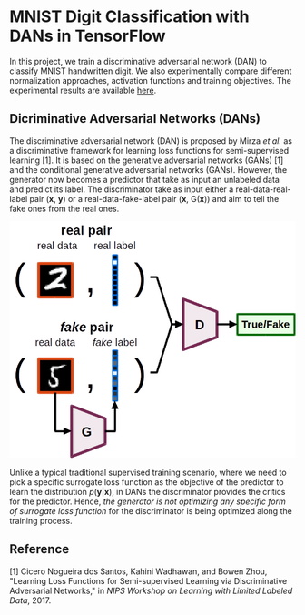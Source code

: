 # MNIST Digit Classification with DANs in TensorFlow

In this project, we train a discriminative adversarial network (DAN) to classify
MNIST handwritten digit. We also experimentally compare different normalization
approaches, activation functions and training objectives. The experimental
results are available [here](results).

## Dicriminative Adversarial Networks (DANs)

The discriminative adversarial network (DAN) is proposed by Mirza _et al._ as a
discriminative framework for learning loss functions for semi-supervised
learning [1]. It is based on the generative adversarial networks (GANs) [1] and
the conditional generative adversarial networks (GANs). However, the generator
now becomes a predictor that take as input an unlabeled data and predict its
label. The discriminator take as input either a real-data-real-label pair
(__x__, __y__) or a real-data-fake-label pair (__x__, G(__x__)) and aim to tell
the fake ones from the real ones.

![system](figs/system.png)

Unlike a typical traditional supervised training scenario, where we need to pick
a specific surrogate loss function as the objective of the predictor to learn
the distribution _p_(__y__|__x__), in DANs the discriminator provides the
critics for the predictor. Hence, _the generator is not optimizing any specific
form of surrogate loss function_ for the discriminator is being optimized along
the training process.

## Reference

[1] Cicero Nogueira dos Santos, Kahini Wadhawan, and Bowen Zhou,
    "Learning Loss Functions for Semi-supervised Learning via Discriminative
    Adversarial Networks,"
    in _NIPS Workshop on Learning with Limited Labeled Data_, 2017.
